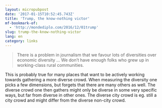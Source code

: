 ```yaml
---
layout: micropubpost
date: '2017-01-15T10:52:45.743Z'
title: 'Trump, the know-nothing victor'
mf-bookmark-of:
  - 'http://mondediplo.com/2016/12/01trump'
slug: trump-the-know-nothing-victor
lang: en
category: links
---
```

> There is a problem in journalism that we favour lots of diversities over economic diversity … We don’t have enough folks who grew up in working-class rural communities.

This is probably true for many places that want to be actively working towards gathering a more diverse crowd. When measuring the diversity one picks a few dimensions, but forgets that there are many others as well. The diverse crowd one then gathers might only be diverse in some very specific ways, but far from diverse in other ones. The diverse city crowd is eg. still a city crowd and might differ from the diverse non-city crowd.
